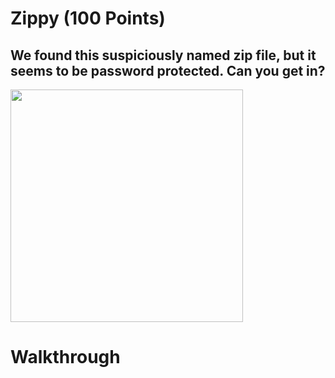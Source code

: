 # Zippy (100 Points)
## We found this suspiciously named zip file, but it seems to be password protected. Can you get in?
<img width="372" src="https://user-images.githubusercontent.com/99063625/157494438-c7bbff80-b706-402d-9219-85d103f9c874.png">

# Walkthrough
